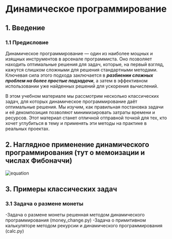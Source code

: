 # Динамическое программирование
## 1. Введение
### 1.1 Предисловие
Динамическое программирование — один из наиболее мощных и изящных инструментов в арсенале программиста. Оно позволяет находить оптимальные решения для задач, которые, на первый взгляд, кажутся слишком сложными для решения стандартными методами. Ключевая сила этого подхода заключается в ***разбиении сложных проблем на более простые подзадачи***, а затем в эффективном использовании уже найденных решений для ускорения вычислений.

В этом учебном материале мы рассмотрим несколько классических задач, для которых динамическое программирование даёт оптимальные решения. Мы изучим, как правильная постановка задачи и её декомпозиция позволяют минимизировать затраты времени и ресурсов. Этот материал станет отличной отправной точкой для тех, кто хочет углубиться в тему и применять эти методы на практике в реальных проектах.

## 2. Наглядное применение динамического программирования (тут о мемоизации и числах Фибоначчи)

![equation](https://latex.codecogs.com/svg.image?%5Csum_%7Bk=1%7D%5E%7Binf%7D)

## 3. Примеры классических задач
### 3.1 Задача о размене монеты

-Задача о размене монеты решенная методом динамического программирования (money_change.py)
-Задача о примитивном калькуляторе методом рекурсии и динамического программирования (calc.py)
